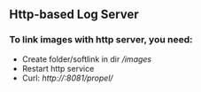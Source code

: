## Http-based Log Server

### To link images with http server, you need:

* Create folder/softlink in dir */images*
* Restart http service
* Curl: *http://<hostname>:8081/propel/<Name of soft link>*
